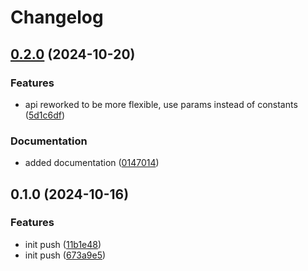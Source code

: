 # Changelog

## [0.2.0](https://github.com/geneton-ltd/genovisio_annotation/compare/v0.1.0...v0.2.0) (2024-10-20)


### Features

* api reworked to be more flexible, use params instead of constants ([5d1c6df](https://github.com/geneton-ltd/genovisio_annotation/commit/5d1c6df1eb210343924a8b93582b2f485a763112))


### Documentation

* added documentation ([0147014](https://github.com/geneton-ltd/genovisio_annotation/commit/01470145c69d90375964688acfa943f6ffeeae64))

## 0.1.0 (2024-10-16)


### Features

* init push ([11b1e48](https://github.com/geneton-ltd/genovisio_annotation/commit/11b1e4837ac53ff8996f653cee1afc2f18f126f9))
* init push ([673a9e5](https://github.com/geneton-ltd/genovisio_annotation/commit/673a9e538825665eda872b178c51852d515074e8))
